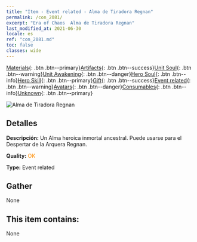 ```yaml
---
title: "Item - Event related - Alma de Tiradora Regnan"
permalink: /con_2081/
excerpt: "Era of Chaos  Alma de Tiradora Regnan"
last_modified_at: 2021-06-30
locale: es
ref: "con_2081.md"
toc: false
classes: wide
---
```

 [Materials](/ItemsES/){: .btn .btn--primary}[Artifacts](/ItemsES/Artifacts/){: .btn .btn--success}[Unit Soul](/ItemsES/UnitSoul/){: .btn .btn--warning}[Unit Awakening](/ItemsES/UnitAwakening/){: .btn .btn--danger}[Hero Soul](/ItemsES/HeroSoul/){: .btn .btn--info}[Hero Skill](/ItemsES/HeroSkill/){: .btn .btn--primary}[Gift](/ItemsES/Gift/){: .btn .btn--success}[Event related](/ItemsES/Events/){: .btn .btn--warning}[Avatars](/ItemsES/Avatars/){: .btn .btn--danger}[Consumables](/ItemsES/Consumables/){: .btn .btn--info}[Unknown](/ItemsES/Unknown/){: .btn .btn--primary}

 ![Alma de Tiradora Regnan](/images/t/juexing_9902.png)

## Detalles
 **Descripción:** Un Alma heroica inmortal ancestral. Puede usarse para el Despertar de la Arquera Regnan.

 **Quality:** <span style="color: #FF8C00">OK</span>

 **Type:** Event related

## Gather

  None

## This item contains:

  None

